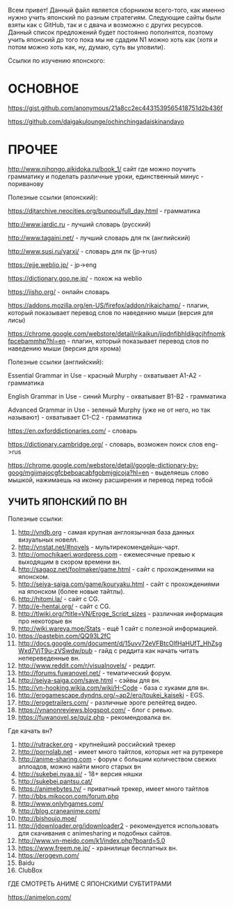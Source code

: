 Всем привет! Данный файл является сборником всего-того, как именно нужно учить японский по разным стратегиям. Следующие сайты были 
взяты как с GitHub, так и с двача и возможно с других ресурсов. Данный список предложений будет постоянно пополнятся, поэтому учить
японский до того пока мы не сдадим N1 можно хоть как (хотя и потом можно хоть как, ну, думаю, суть вы уловили). 

Ссылки по изучению японского: 

# ОСНОВНОЕ #

https://gist.github.com/anonymous/21a8cc2ec4431539565418751d2b436f 

https://github.com/daigakulounge/ochinchingadaiskinandayo 

# ПРОЧЕЕ #

http://www.nihongo.aikidoka.ru/book_1/ сайт где можно поучить грамматику и поделать различные уроки, единственный минус - пориванову

Полезные ссылки (японский):

https://djtarchive.neocities.org/bunpou/full_day.html - грамматика

http://www.jardic.ru - лучший словарь (русский)

http://www.tagaini.net/ - лучший словарь для пк (английский)

http://www.susi.ru/yarxi/ - словарь для пк (jp->rus)

https://ejje.weblio.jp/ - jp->eng

https://dictionary.goo.ne.jp/ - похож на weblio

https://jisho.org/ - онлайн словарь

https://addons.mozilla.org/en-US/firefox/addon/rikaichamp/ - плагин, который показывает перевод слов по наведению мыши (версия для лисы)

https://chrome.google.com/webstore/detail/rikaikun/jipdnfibhldikgcjhfnomkfpcebammhp?hl=en - плагин, который показывает перевод слов по наведению мыши (версия для хрома)

Полезные ссылки (английский):

Essential Grammar in Use - красный Murphy - охватывает A1-A2 - грамматика

English Grammar in Use - синий Murphy - охватывает B1-B2 - грамматика

Advanced Grammar in Use - зеленый Murphy (уже не от него, но так называют) - охватывает C1-C2 - грамматика

https://en.oxforddictionaries.com/ - словарь

https://dictionary.cambridge.org/ - словарь, возможен поиск слов eng->rus

https://chrome.google.com/webstore/detail/google-dictionary-by-goog/mgijmajocgfcbeboacabfgobmjgjcoja?hl=en - выделяешь слово мышкой, нажимаешь на иконку расширения и перевод перед тобой

## УЧИТЬ ЯПОНСКИЙ ПО ВН ##

Полезные ссылки:
1) http://vndb.org - самая крупная англоязычная база данных визуальных новелл.
2) http://vnstat.net/#novels - мультирекомендейшн-чарт.
3) http://omochikaeri.wordpress.com - ежемесячные превью к выходящим в скором времени вн.
4) http://sagaoz.net/foolmaker/game.html - сайт с прохождениями на японском.
5) http://seiya-saiga.com/game/kouryaku.html - сайт с прохождениями на японском (более новые тайтлы).
6) http://hitomi.la/ - сайт с CG.
7) http://e-hentai.org/ - сайт с CG.
8) http://tlwiki.org/?title=VN/Eroge_Script_sizes - различная информация про некоторые вн
9) http://wiki.wareya.moe/Stats - ещё 1 сайт с полезной информацией.
10) https://pastebin.com/QQ93L2fC
11) http://docs.google.com/document/d/15uvv72eVFBtcOlfHaHUfT_HhZsgWxd7VjT9u-zVSwdw/pub - гайд с реддита как начать читать непереведенные вн.
12) http://www.reddit.com/r/visualnovels/ - реддит.
13) http://forums.fuwanovel.net/ - тематический форум.
14) http://seiya-saiga.com/save.html - сэйвы для вн.
15) http://vn-hooking.wikia.com/wiki/H-Code - база с хуками для вн.
16) http://erogamescape.dyndns.org/~ap2/ero/toukei_kaiseki - EGS.
17) http://erogetrailers.com/ - различные эроге релейтед видео.
18) https://vnanonreviews.blogspot.com/ - блог с ревью.
19) https://fuwanovel.se/quiz.php - рекомендовалка вн.

 Где качать вн? 
1) http://rutracker.org - крупнейший российский трекер
2) http://pornolab.net - имеет много тайтлов, которых нет на рутрекере
3) http://anime-sharing.com - форум с большим количеством свежих аплоадов, можно найти много старых вн
4) http://sukebei.nyaa.si/ - 18+ версия няшки
5) http://sukebei.pantsu.cat/
7) https://animebytes.tv/ - приватный трекер, имеет много тайтлов
8) http://bbs.mikocon.com/forum.php
9) http://www.onlyhgames.com/
10) http://blog.craneanime.com/
11) http://bishoujo.moe/
12) http://jdownloader.org/jdownloader2 - рекомендуется использовать для скачивания с animesharing и подобных сайтов.
13) http://www.vn-meido.com/k1/index.php?board=5.0
14) https://www.freem.ne.jp/ - хранилище бесплатных вн.
15) https://erogevn.com/
16) Baidu
17) ClubBox

ГДЕ СМОТРЕТЬ АНИМЕ С ЯПОНСКИМИ СУБТИТРАМИ

https://animelon.com/
